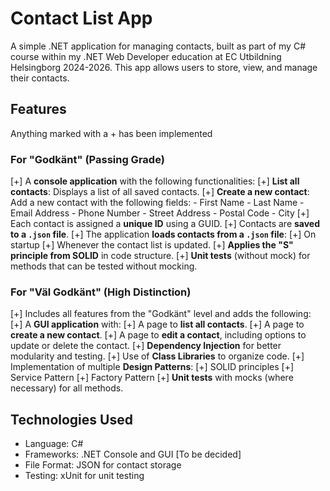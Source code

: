 # Contact List App

A simple .NET application for managing contacts, built as part of my C# course within my .NET Web Developer education at EC Utbildning Helsingborg 2024-2026. This app allows users to store, view, and manage their contacts.

## Features
Anything marked with a + has been implemented
### For "Godkänt" (Passing Grade)
[+] A **console application** with the following functionalities:
  [+] **List all contacts**: Displays a list of all saved contacts.
  [+] **Create a new contact**: Add a new contact with the following fields:
    - First Name
    - Last Name
    - Email Address
    - Phone Number
    - Street Address
    - Postal Code
    - City
  [+] Each contact is assigned a **unique ID** using a GUID.
  [+] Contacts are **saved to a `.json` file**.
  [+] The application **loads contacts from a `.json` file**:
    [+] On startup
    [+] Whenever the contact list is updated.
  [+] **Applies the "S" principle from SOLID** in code structure.
  [+] **Unit tests** (without mock) for methods that can be tested without mocking.

### For "Väl Godkänt" (High Distinction)
[+] Includes all features from the "Godkänt" level and adds the following:
  [+] A **GUI application** with:
    [+] A page to **list all contacts**.
    [+] A page to **create a new contact**.
    [+] A page to **edit a contact**, including options to update or delete the contact.
  [+] **Dependency Injection** for better modularity and testing.
  [+] Use of **Class Libraries** to organize code.
  [+] Implementation of multiple **Design Patterns**:
    [+] SOLID principles
    [+] Service Pattern
    [+] Factory Pattern
  [+] **Unit tests** with mocks (where necessary) for all methods.

## Technologies Used
- Language: C#
- Frameworks: .NET Console and GUI [To be decided]
- File Format: JSON for contact storage
- Testing: xUnit for unit testing
